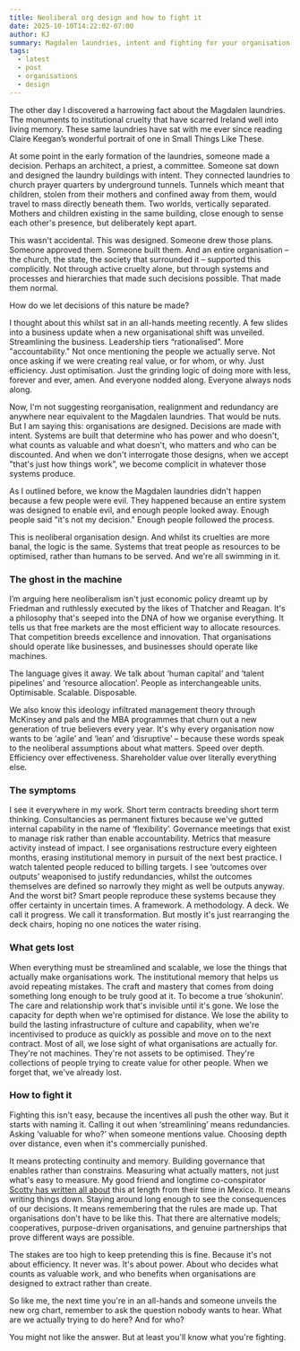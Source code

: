 ```yaml
---
title: Neoliberal org design and how to fight it
date: 2025-10-10T14:22:02-07:00
author: KJ
summary: Magdalen laundries, intent and fighting for your organisation
tags:
  - latest
  - post
  - organisations
  - design
---
```

The other day I discovered a harrowing fact about the Magdalen laundries. The monuments to institutional cruelty that have scarred Ireland well into living memory. These same laundries have sat with me ever since reading Claire Keegan’s wonderful portrait of one in Small Things Like These.

At some point in the early formation of the laundries, someone made a decision. Perhaps an architect, a priest, a committee. Someone sat down and designed the laundry buildings with intent. They connected laundries to church prayer quarters by underground tunnels. Tunnels which meant that children, stolen from their mothers and confined away from them, would travel to mass directly beneath them. Two worlds, vertically separated. Mothers and children existing in the same building, close enough to sense each other's presence, but deliberately kept apart.

This wasn't accidental. This was designed. Someone drew those plans. Someone approved them. Someone built them. And an entire organisation – the church, the state, the society that surrounded it – supported this complicitly. Not through active cruelty alone, but through systems and processes and hierarchies that made such decisions possible. That made them normal.

How do we let decisions of this nature be made?

I thought about this whilst sat in an all-hands meeting recently. A few slides into a business update when a new organisational shift was unveiled. Streamlining the business. Leadership tiers “rationalised”. More "accountability." Not once mentioning the people we actually serve. Not once asking if we were creating real value, or for whom, or why. Just efficiency. Just optimisation. Just the grinding logic of doing more with less, forever and ever, amen. And everyone nodded along. Everyone always nods along.

Now, I'm not suggesting reorganisation, realignment and redundancy are anywhere near equivalent to the Magdalen laundries. That would be nuts. But I am saying this: organisations are designed. Decisions are made with intent. Systems are built that determine who has power and who doesn't, what counts as valuable and what doesn't, who matters and who can be discounted. And when we don't interrogate those designs, when we accept "that's just how things work”, we become complicit in whatever those systems produce.

As I outlined before, we know the Magdalen laundries didn't happen because a few people were evil. They happened because an entire system was designed to enable evil, and enough people looked away. Enough people said "it's not my decision." Enough people followed the process.

This is neoliberal organisation design. And whilst its cruelties are more banal, the logic is the same. Systems that treat people as resources to be optimised, rather than humans to be served. And we're all swimming in it.

### The ghost in the machine
I’m arguing here neoliberalism isn't just economic policy dreamt up by Friedman and ruthlessly executed by the likes of Thatcher and Reagan. It's a philosophy that's seeped into the DNA of how we organise everything. It tells us that free markets are the most efficient way to allocate resources. That competition breeds excellence and innovation. That organisations should operate like businesses, and businesses should operate like machines.

The language gives it away. We talk about ‘human capital’ and ‘talent pipelines’ and ‘resource allocation’. People as interchangeable units. Optimisable. Scalable. Disposable.

We also know this ideology infiltrated management theory through McKinsey and pals and the MBA programmes that churn out a new generation of true believers every year. It's why every organisation now wants to be ‘agile’ and ‘lean’ and ‘disruptive’ – because these words speak to the neoliberal assumptions about what matters. Speed over depth. Efficiency over effectiveness. Shareholder value over literally everything else.

### The symptoms
I see it everywhere in my work. Short term contracts breeding short term thinking. Consultancies as permanent fixtures because we've gutted internal capability in the name of ‘flexibility’. Governance meetings that exist to manage risk rather than enable accountability. Metrics that measure activity instead of impact. I see organisations restructure every eighteen months, erasing institutional memory in pursuit of the next best practice. I watch talented people reduced to billing targets. I see ‘outcomes over outputs’ weaponised to justify redundancies, whilst the outcomes themselves are defined so narrowly they might as well be outputs anyway. And the worst bit? Smart people reproduce these systems because they offer certainty in uncertain times. A framework. A methodology. A deck. We call it progress. We call it transformation. But mostly it's just rearranging the deck chairs, hoping no one notices the water rising.

### What gets lost
When everything must be streamlined and scalable, we lose the things that actually make organisations work. The institutional memory that helps us avoid repeating mistakes. The craft and mastery that comes from doing something long enough to be truly good at it. To become a true ‘shokunin’. The care and relationship work that's invisible until it's gone. We lose the capacity for depth when we're optimised for distance. We lose the ability to build the lasting infrastructure of culture and capability, when we're incentivised to produce as quickly as possible and move on to the next contract. Most of all, we lose sight of what organisations are actually for. They're not machines. They're not assets to be optimised. They're collections of people trying to create value for other people. When we forget that, we've already lost.

### How to fight it
Fighting this isn't easy, because the incentives all push the other way. But it starts with naming it. Calling it out when ‘streamlining’ means redundancies. Asking ‘valuable for who?’ when someone mentions value. Choosing depth over distance, even when it's commercially punished.

It means protecting continuity and memory. Building governance that enables rather than constrains. Measuring what actually matters, not just what's easy to measure. My good friend and longtime co-conspirator [Scotty has written all about](https://scttee.substack.com/) this at length from their time in Mexico. It means writing things down. Staying around long enough to see the consequences of our decisions. It means remembering that the rules are made up. That organisations don't have to be like this. That there are alternative models; cooperatives, purpose-driven organisations, and genuine partnerships that prove different ways are possible.

The stakes are too high to keep pretending this is fine. Because it's not about efficiency. It never was. It's about power. About who decides what counts as valuable work, and who benefits when organisations are designed to extract rather than create.

So like me, the next time you're in an all-hands and someone unveils the new org chart, remember to ask the question nobody wants to hear. What are we actually trying to do here? And for who?

You might not like the answer. But at least you'll know what you're fighting.
